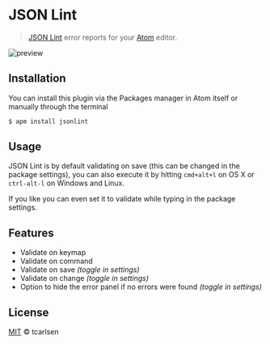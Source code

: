# JSON Lint

> [JSON Lint](https://github.com/zaach/jsonlint) error reports for your [Atom](http://atom.io) editor.

![preview](https://raw.github.com/tcarlsen/atom-jsonlint/master/preview.jpg)

## Installation

You can install this plugin via the Packages manager in Atom itself or manually through the terminal

```bash
$ apm install jsonlint
```

## Usage

JSON Lint is by default validating on save (this can be changed in the package settings), you can also execute it by hitting `cmd+alt+l` on OS X or `ctrl-alt-l` on Windows and Linux.

If you like you can even set it to validate while typing in the package settings.

## Features

 * Validate on keymap
 * Validate on command
 * Validate on save *(toggle in settings)*
 * Validate on change *(toggle in settings)*
 * Option to hide the error panel if no errors were found *(toggle in settings)*

## License

[MIT](http://opensource.org/licenses/MIT) © tcarlsen
